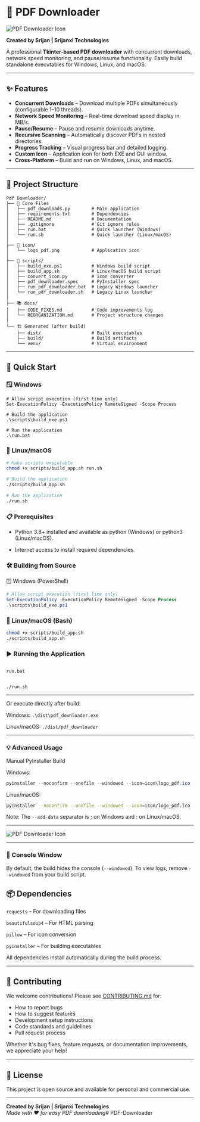 # 📘 PDF Downloader  

![PDF Downloader Icon](icon/logo_pdf.png)  

**Created by Srijan | Srijanxi Technologies**  

A professional **Tkinter-based PDF downloader** with concurrent downloads, network speed monitoring, and pause/resume functionality. Easily build standalone executables for Windows, Linux, and macOS.  

---

## ✨ Features  

- **Concurrent Downloads** – Download multiple PDFs simultaneously (configurable 1–10 threads).  
- **Network Speed Monitoring** – Real-time download speed display in MB/s.  
- **Pause/Resume** – Pause and resume downloads anytime.  
- **Recursive Scanning** – Automatically discover PDFs in nested directories.  
- **Progress Tracking** – Visual progress bar and detailed logging.  
- **Custom Icon** – Application icon for both EXE and GUI window.  
- **Cross-Platform** – Build and run on Windows, Linux, and macOS.  

---

## 📁 Project Structure  

```plaintext
Pdf Downloader/
├── 📄 Core Files
│   ├── pdf_downloads.py        # Main application
│   ├── requirements.txt        # Dependencies
│   ├── README.md               # Documentation
│   ├── .gitignore              # Git ignore rules
│   ├── run.bat                 # Quick launcher (Windows)
│   └── run.sh                  # Quick launcher (Linux/macOS)
│
├── 🎨 icon/
│   └── logo_pdf.png            # Application icon
│
├── 🔧 scripts/
│   ├── build_exe.ps1           # Windows build script
│   ├── build_app.sh            # Linux/macOS build script
│   ├── convert_icon.py         # Icon converter
│   ├── pdf_downloader.spec     # PyInstaller spec
│   ├── run_pdf_downloader.bat  # Legacy Windows launcher
│   └── run_pdf_downloader.sh   # Legacy Linux launcher
│
├── 📚 docs/
│   ├── CODE_FIXES.md           # Code improvements log
│   └── REORGANIZATION.md       # Project structure changes
│
└── 🏗️ Generated (after build)
    ├── dist/                   # Built executables
    ├── build/                  # Build artifacts
    └── venv/                   # Virtual environment
```
---
## 🚀 Quick Start
### 🪟 Windows
```
# Allow script execution (first time only)
Set-ExecutionPolicy -ExecutionPolicy RemoteSigned -Scope Process

# Build the application
.\scripts\build_exe.ps1

# Run the application
.\run.bat
```
### 🐧 Linux/macOS
```bash
# Make scripts executable
chmod +x scripts/build_app.sh run.sh

# Build the application
./scripts/build_app.sh

# Run the application
./run.sh
```
### 📋 Prerequisites

- Python 3.8+ installed and available as python (Windows) or python3 (Linux/macOS).

- Internet access to install required dependencies.

### 🛠️ Building from Source
🪟 Windows (PowerShell)
```powershell
# Allow script execution (first time only)
Set-ExecutionPolicy -ExecutionPolicy RemoteSigned -Scope Process
.\scripts\build_exe.ps1
```

### 🐧 Linux/macOS (Bash)
```bash
chmod +x scripts/build_app.sh
./scripts/build_app.sh
```

### ▶️ Running the Application

```Windows:

run.bat
```

```Linux/macOS:

./run.sh
```

---

Or execute directly after build:

Windows: `.\dist\pdf_downloader.exe`

Linux/macOS: `./dist/pdf_downloader`

---

### 💡 Advanced Usage
Manual PyInstaller Build

Windows:

```powershell
pyinstaller --noconfirm --onefile --windowed --icon=icon\logo_pdf.ico --add-data "icon;icon" --name "pdf_downloader" pdf_downloads.py
```

Linux/macOS:

```bash
pyinstaller --noconfirm --onefile --windowed --icon=icon/logo_pdf.ico --add-data "icon:icon" --name "pdf_downloader" pdf_downloads.py
```

Note: The `--add-data` separator is ; on Windows and : on Linux/macOS.

---

![PDF Downloader Icon](icon/pdf042358.png)  

---

### 🧩 Console Window

By default, the build hides the console (`--windowed`).
To view logs, remove `--windowed` from your build script.

## 📦 Dependencies

`requests` – For downloading files

`beautifulsoup4` – For HTML parsing

`pillow` – For icon conversion

`pyinstaller` – For building executables

All dependencies install automatically during the build process.

---

## 🤝 Contributing

We welcome contributions! Please see [CONTRIBUTING.md](docs/CONTRIBUTING.md) for:
- How to report bugs
- How to suggest features
- Development setup instructions
- Code standards and guidelines
- Pull request process

Whether it's bug fixes, feature requests, or documentation improvements, we appreciate your help!

---

## 📄 License

This project is open source and available for personal and commercial use.

---

**Created by Srijan | Srijanxi Technologies**  
*Made with ❤️ for easy PDF downloading*# PDF-Downloader
